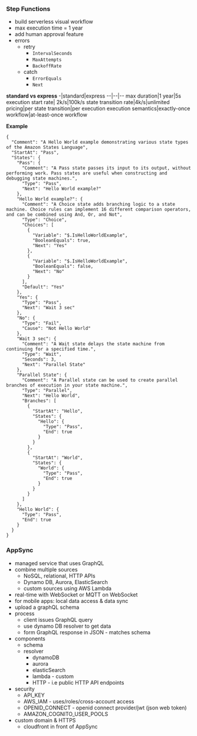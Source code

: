### Step Functions

- build serverless visual workflow
- max execution time = 1 year
- add human approval feature
- errors
  - retry
    - `IntervalSeconds`
    - `MaxAttempts`
    - `BackoffRate`
  - catch
    - `ErrorEquals`
    - `Next`

**standard vs express**
-|standard|express
--|--|--
max duration|1 year|5s
execution start rate| 2k/s|100k/s
state transition rate|4k/s|unlimited
pricing|per state transition|per execution
execution semantics|exactly-once workflow|at-least-once workflow

**Example**
```
{
  "Comment": "A Hello World example demonstrating various state types of the Amazon States Language",
  "StartAt": "Pass",
  "States": {
    "Pass": {
      "Comment": "A Pass state passes its input to its output, without performing work. Pass states are useful when constructing and debugging state machines.",
      "Type": "Pass",
      "Next": "Hello World example?"
    },
    "Hello World example?": {
      "Comment": "A Choice state adds branching logic to a state machine. Choice rules can implement 16 different comparison operators, and can be combined using And, Or, and Not",
      "Type": "Choice",
      "Choices": [
        {
          "Variable": "$.IsHelloWorldExample",
          "BooleanEquals": true,
          "Next": "Yes"
        },
        {
          "Variable": "$.IsHelloWorldExample",
          "BooleanEquals": false,
          "Next": "No"
        }
      ],
      "Default": "Yes"
    },
    "Yes": {
      "Type": "Pass",
      "Next": "Wait 3 sec"
    },
    "No": {
      "Type": "Fail",
      "Cause": "Not Hello World"
    },
    "Wait 3 sec": {
      "Comment": "A Wait state delays the state machine from continuing for a specified time.",
      "Type": "Wait",
      "Seconds": 3,
      "Next": "Parallel State"
    },
    "Parallel State": {
      "Comment": "A Parallel state can be used to create parallel branches of execution in your state machine.",
      "Type": "Parallel",
      "Next": "Hello World",
      "Branches": [
        {
          "StartAt": "Hello",
          "States": {
            "Hello": {
              "Type": "Pass",
              "End": true
            }
          }
        },
        {
          "StartAt": "World",
          "States": {
            "World": {
              "Type": "Pass",
              "End": true
            }
          }
        }
      ]
    },
    "Hello World": {
      "Type": "Pass",
      "End": true
    }
  }
}
```

### AppSync
- managed service that uses GraphQL
- combine multiple sources
  - NoSQL, relational, HTTP APIs
  - Dynamo DB, Aurora, ElasticSearch
  - custom sources using AWS Lambda
- real-time with WebSocket or MQTT on WebSocket
- for mobile apps: local data access & data sync
- upload a graphQL schema
- process
  - client issues GraphQL query
  - use dynamo DB resolver to get data
  - form GraphQL response in JSON - matches schema
- components
  - schema
  - resolver
    - dynamoDB
    - aurora
    - elasticSearch
    - lambda - custom
    - HTTP - i.e public HTTP API endpoints
- security
  - API_KEY
  - AWS_IAM - uses/roles/cross-account access
  - OPENID_CONNECT - openid connect provider/jwt (json web token)
  - AMAZON_COGNITO_USER_POOLS
- custom domain & HTTPS
  - cloudfront in front of AppSync